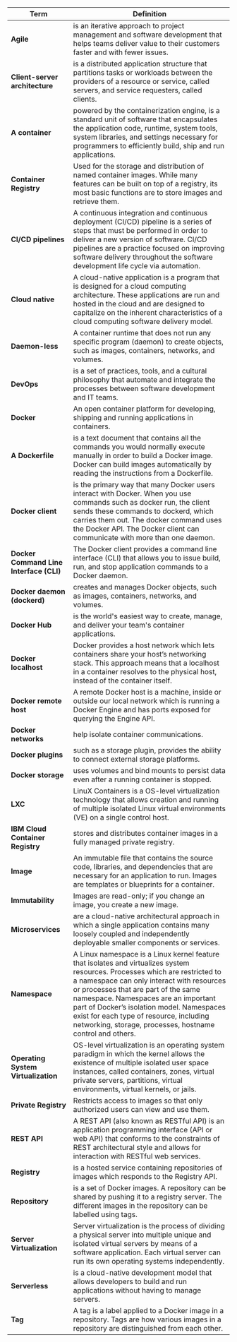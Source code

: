 | Term | Definition |
| --- | --- |
| **Agile** | is an iterative approach to project management and software development that helps teams deliver value to their customers faster and with fewer issues. |
| **Client-server architecture** | is a distributed application structure that partitions tasks or workloads between the providers of a resource or service, called servers, and service requesters, called clients. |
| **A container** | powered by the containerization engine, is a standard unit of software that encapsulates the application code, runtime, system tools, system libraries, and settings necessary for programmers to efficiently build, ship and run applications. |
| **Container Registry** | Used for the storage and distribution of named container images. While many features can be built on top of a registry, its most basic functions are to store images and retrieve them. |
| **CI/CD pipelines** | A continuous integration and continuous deployment (CI/CD) pipeline is a series of steps that must be performed in order to deliver a new version of software. CI/CD pipelines are a practice focused on improving software delivery throughout the software development life cycle via automation. |
| **Cloud native** | A cloud-native application is a program that is designed for a cloud computing architecture. These applications are run and hosted in the cloud and are designed to capitalize on the inherent characteristics of a cloud computing software delivery model. |
| **Daemon-less** | A container runtime that does not run any specific program (daemon) to create objects, such as images, containers, networks, and volumes. |
| **DevOps** | is a set of practices, tools, and a cultural philosophy that automate and integrate the processes between software development and IT teams. |
| **Docker** | An open container platform for developing, shipping and running applications in containers. |
| **A Dockerfile** | is a text document that contains all the commands you would normally execute manually in order to build a Docker image. Docker can build images automatically by reading the instructions from a Dockerfile. |
| **Docker client** | is the primary way that many Docker users interact with Docker. When you use commands such as docker run, the client sends these commands to dockerd, which carries them out. The docker command uses the Docker API. The Docker client can communicate with more than one daemon. |
| **Docker Command Line Interface (CLI)** | The Docker client provides a command line interface (CLI) that allows you to issue build, run, and stop application commands to a Docker daemon. |
| **Docker daemon (dockerd)** | creates and manages Docker objects, such as images, containers, networks, and volumes. |
| **Docker Hub** | is the world's easiest way to create, manage, and deliver your team's container applications. |
| **Docker localhost** | Docker provides a host network which lets containers share your host’s networking stack. This approach means that a localhost in a container resolves to the physical host, instead of the container itself. |
| **Docker remote host** | A remote Docker host is a machine, inside or outside our local network which is running a Docker Engine and has ports exposed for querying the Engine API. |
| **Docker networks** | help isolate container communications. |
| **Docker plugins** | such as a storage plugin, provides the ability to connect external storage platforms. |
| **Docker storage** | uses volumes and bind mounts to persist data even after a running container is stopped. |
| **LXC** | LinuX Containers is a OS-level virtualization technology that allows creation and running of multiple isolated Linux virtual environments (VE) on a single control host. |
| **IBM Cloud Container Registry** | stores and distributes container images in a fully managed private registry. |
| **Image** | An immutable file that contains the source code, libraries, and dependencies that are necessary for an application to run. Images are templates or blueprints for a container. |
| **Immutability** | Images are read-only; if you change an image, you create a new image. |
| **Microservices** | are a cloud-native architectural approach in which a single application contains many loosely coupled and independently deployable smaller components or services. |
| **Namespace** | A Linux namespace is a Linux kernel feature that isolates and virtualizes system resources. Processes which are restricted to a namespace can only interact with resources or processes that are part of the same namespace. Namespaces are an important part of Docker’s isolation model. Namespaces exist for each type of resource, including networking, storage, processes, hostname control and others. |
| **Operating System Virtualization** | OS-level virtualization is an operating system paradigm in which the kernel allows the existence of multiple isolated user space instances, called containers, zones, virtual private servers, partitions, virtual environments, virtual kernels, or jails. |
| **Private Registry** | Restricts access to images so that only authorized users can view and use them. |
| **REST API** | A REST API (also known as RESTful API) is an application programming interface (API or web API) that conforms to the constraints of REST architectural style and allows for interaction with RESTful web services. |
| **Registry** | is a hosted service containing repositories of images which responds to the Registry API. |
| **Repository** | is a set of Docker images. A repository can be shared by pushing it to a registry server. The different images in the repository can be labelled using tags. |
| **Server Virtualization** | Server virtualization is the process of dividing a physical server into multiple unique and isolated virtual servers by means of a software application. Each virtual server can run its own operating systems independently. |
| **Serverless** | is a cloud-native development model that allows developers to build and run applications without having to manage servers. |
| **Tag** | A tag is a label applied to a Docker image in a repository. Tags are how various images in a repository are distinguished from each other. |